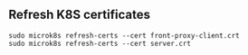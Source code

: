 Refresh K8S certificates
------

```shell
sudo microk8s refresh-certs --cert front-proxy-client.crt
sudo microk8s refresh-certs --cert server.crt
```
